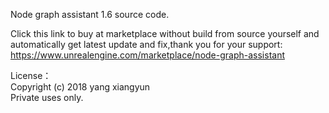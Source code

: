 Node graph assistant 1.6 source code.

Click this link to buy at marketplace without build from source yourself and automatically get latest update and fix,thank you for your support:
https://www.unrealengine.com/marketplace/node-graph-assistant


License：  
Copyright (c) 2018 yang xiangyun  
Private uses only.
